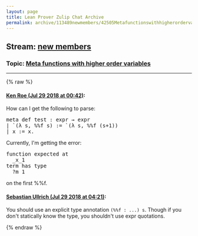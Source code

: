 ```yaml
---
layout: page
title: Lean Prover Zulip Chat Archive 
permalink: archive/113489newmembers/42505Metafunctionswithhigherordervariables.html
---
```


## Stream: [new members](index.html)
### Topic: [Meta functions with higher order variables](42505Metafunctionswithhigherordervariables.html)

---


{% raw %}
#### [ Ken Roe (Jul 29 2018 at 00:42)](https://leanprover.zulipchat.com/#narrow/stream/113489-new%20members/topic/Meta%20functions%20with%20higher%20order%20variables/near/130493380):
<p>How can I get the following to parse:</p>
<div class="codehilite"><pre><span></span><span class="n">meta</span> <span class="n">def</span> <span class="n">test</span> <span class="o">:</span> <span class="n">expr</span> <span class="bp">→</span> <span class="n">expr</span>
<span class="bp">|</span> <span class="bp">`</span><span class="o">(</span><span class="bp">λ</span> <span class="n">s</span><span class="o">,</span> <span class="err">%%</span><span class="n">f</span> <span class="n">s</span><span class="o">)</span> <span class="o">:=</span> <span class="bp">`</span><span class="o">(</span><span class="bp">λ</span> <span class="n">s</span><span class="o">,</span> <span class="err">%%</span><span class="n">f</span> <span class="o">(</span><span class="n">s</span><span class="bp">+</span><span class="mi">1</span><span class="o">))</span>
<span class="bp">|</span> <span class="n">x</span> <span class="o">:=</span> <span class="n">x</span><span class="bp">.</span>
</pre></div>


<p>Currently, I'm getting the error:</p>
<div class="codehilite"><pre><span></span><span class="n">function</span> <span class="n">expected</span> <span class="n">at</span>
  <span class="bp">_</span><span class="n">x_1</span>
<span class="n">term</span> <span class="n">has</span> <span class="n">type</span>
  <span class="err">?</span><span class="n">m_1</span>
</pre></div>


<p>on the first %%f.</p>

#### [ Sebastian Ullrich (Jul 29 2018 at 04:21)](https://leanprover.zulipchat.com/#narrow/stream/113489-new%20members/topic/Meta%20functions%20with%20higher%20order%20variables/near/130503396):
<p>You should use an explicit type annotation <code>(%%f : ...) s</code>. Though if you don't statically know the type, you shouldn't use expr quotations.</p>


{% endraw %}
